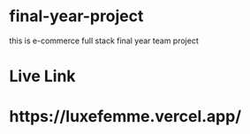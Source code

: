    # final-year-project     
this is e-commerce full stack final year   team  project   
<h1>Live Link</h1>   
<h1>https://luxefemme.vercel.app/</h1>      
         
 
